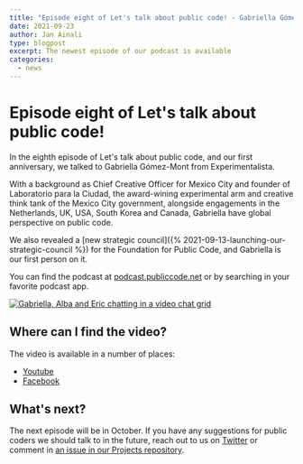 ```yaml
---
title: "Episode eight of Let's talk about public code! - Gabriella Gómez-Mont from Experimentalista"
date: 2021-09-23
author: Jan Ainali
type: blogpost
excerpt: The newest episode of our podcast is available
categories:
  - news
---
```


# Episode eight of Let's talk about public code!

In the eighth episode of Let's talk about public code, and our first anniversary, we talked to Gabriella Gómez-Mont from Experimentalista.

With a background as Chief Creative Officer for Mexico City and founder of Laboratorio para la Ciudad, the award-wining experimental arm and creative think tank of the Mexico City government, alongside engagements in the Netherlands, UK, USA, South Korea and Canada, Gabriella have global perspective on public code.

We also revealed a [new strategic council]({% 2021-09-13-launching-our-strategic-council %}) for the Foundation for Public Code, and Gabriella is our first person on it.

You can find the podcast at [podcast.publiccode.net](https://podcast.publiccode.net/e/8-gabriella-gomez-mont-experimentalista/) or by searching in your favorite podcast app.

[![Gabriella, Alba and Eric chatting in a video chat grid]({{site.url}}/assets/screenshot-episode-8.png)](https://www.youtube.com/watch?v=61UgINAba6k)

## Where can I find the video?

The video is available in a number of places:

- [Youtube](https://www.youtube.com/watch?v=61UgINAba6k)
- [Facebook](https://www.facebook.com/publiccodenet/videos/580954046286169)

## What's next?

The next episode will be in October. If you have any suggestions for public coders we should talk to in the future, reach out to us on [Twitter](https://twitter.com/publiccodenet) or comment in [an issue in our Projects repository](https://github.com/publiccodenet/projects/issues/new).
